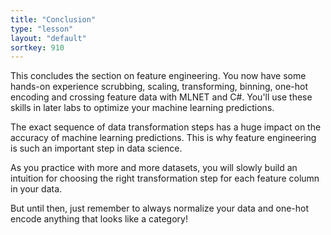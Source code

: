 ```yaml
---
title: "Conclusion"
type: "lesson"
layout: "default"
sortkey: 910
---
```


This concludes the section on feature engineering. You now have some hands-on experience scrubbing, scaling, transforming, binning, one-hot encoding and crossing feature data with MLNET and C#. You'll use these skills in later labs to optimize your machine learning predictions.

The exact sequence of data transformation steps has a huge impact on the accuracy of machine learning predictions. This is why feature engineering is such an important step in data science.

As you practice with more and more datasets, you will slowly build an intuition for choosing the right transformation step for each feature column in your data.

But until then, just remember to always normalize your data and one-hot encode anything that looks like a category!
